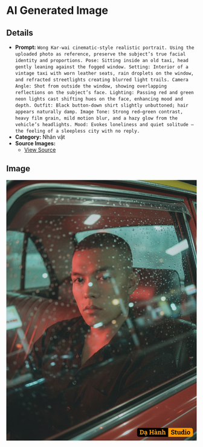 # AI Generated Image

## Details
- **Prompt:** `Wong Kar-wai cinematic-style realistic portrait. Using the uploaded photo as reference, preserve the subject’s true facial identity and proportions. Pose: Sitting inside an old taxi, head gently leaning against the fogged window. Setting: Interior of a vintage taxi with worn leather seats, rain droplets on the window, and refracted streetlights creating blurred light trails. Camera Angle: Shot from outside the window, showing overlapping reflections on the subject’s face. Lighting: Passing red and green neon lights cast shifting hues on the face, enhancing mood and depth. Outfit: Black button-down shirt slightly unbuttoned; hair appears naturally damp. Image Tone: Strong red–green contrast, heavy film grain, mild motion blur, and a hazy glow from the vehicle’s headlights. Mood: Evokes loneliness and quiet solitude — the feeling of a sleepless city with no reply.`
- **Category:** Nhân vật
- **Source Images:**
  - [View Source](https://raw.githubusercontent.com/lenzcomvth/ImageLibrary/main/Male.png)

## Image
![AI Generated Image](./image-2025-10-06T20-41-24-440Z-b8rzd.png)